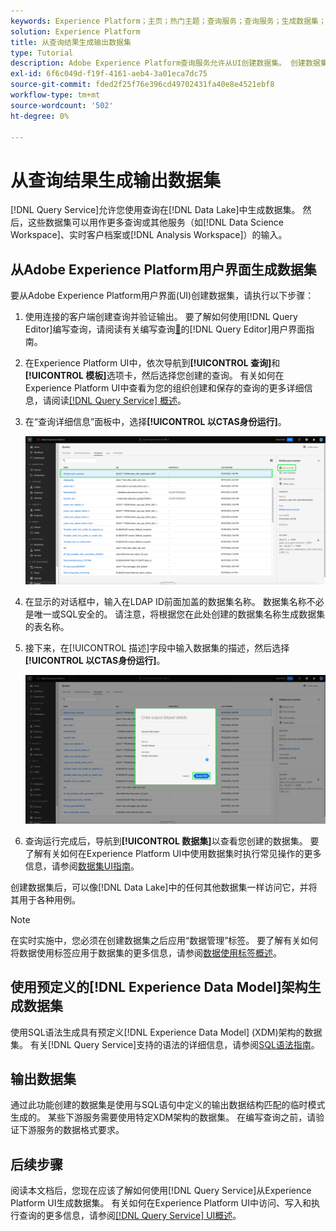 ```yaml
---
keywords: Experience Platform；主页；热门主题；查询服务；查询服务；生成数据集；生成数据集；创建数据集；
solution: Experience Platform
title: 从查询结果生成输出数据集
type: Tutorial
description: Adobe Experience Platform查询服务允许从UI创建数据集。 创建数据集后，可以像数据湖中的任何其他数据集一样访问它，并将其用于各种用例。
exl-id: 6f6c049d-f19f-4161-aeb4-3a01eca7dc75
source-git-commit: fded2f25f76e396cd49702431fa40e8e4521ebf8
workflow-type: tm+mt
source-wordcount: '502'
ht-degree: 0%

---
```


# 从查询结果生成输出数据集

[!DNL Query Service]允许您使用查询在[!DNL Data Lake]中生成数据集。 然后，这些数据集可以用作更多查询或其他服务（如[!DNL Data Science Workspace]、实时客户档案或[!DNL Analysis Workspace]）的输入。

## 从Adobe Experience Platform用户界面生成数据集

要从Adobe Experience Platform用户界面(UI)创建数据集，请执行以下步骤：

1. 使用连接的客户端创建查询并验证输出。 要了解如何使用[!DNL Query Editor]编写查询，请阅读有关编写查询[&#128279;](./user-guide.md#writing-queries)的[!DNL Query Editor]用户界面指南。

2. 在Experience Platform UI中，依次导航到&#x200B;**[!UICONTROL 查询]**&#x200B;和&#x200B;**[!UICONTROL 模板]**&#x200B;选项卡，然后选择您创建的查询。 有关如何在Experience Platform UI中查看为您的组织创建和保存的查询的更多详细信息，请阅读[[!DNL Query Service] 概述](./overview.md#browse)。

3. 在“查询详细信息”面板中，选择&#x200B;**[!UICONTROL 以CTAS身份运行]**。

   ![查询工作区[!UICONTROL 模板]选项卡（选择[!UICONTROL 作为CTAS运行]）突出显示。](../images/ui/create-datasets/run-as-ctas.png)

4. 在显示的对话框中，输入在LDAP ID前面加盖的数据集名称。 数据集名称不必是唯一或SQL安全的。 请注意，将根据您在此处创建的数据集名称生成数据集的表名称。

5. 接下来，在[!UICONTROL 描述]字段中输入数据集的描述，然后选择&#x200B;**[!UICONTROL 以CTAS身份运行]**。

   ![包含数据集详细信息的“输出数据集”对话框，并[!UICONTROL 作为CTAS运行]突出显示](../images/ui/create-datasets/run-query.png)

6. 查询运行完成后，导航到&#x200B;**[!UICONTROL 数据集]**&#x200B;以查看您创建的数据集。 要了解有关如何在Experience Platform UI中使用数据集时执行常见操作的更多信息，请参阅[数据集UI指南](../../catalog/datasets/user-guide.md)。

创建数据集后，可以像[!DNL Data Lake]中的任何其他数据集一样访问它，并将其用于各种用例。

>[!NOTE]
>
>在实时实施中，您必须在创建数据集之后应用“数据管理”标签。 要了解有关如何将数据使用标签应用于数据集的更多信息，请参阅[数据使用标签概述](../../data-governance/labels/overview.md)。

## 使用预定义的[!DNL Experience Data Model]架构生成数据集

使用SQL语法生成具有预定义[!DNL Experience Data Model] (XDM)架构的数据集。 有关[!DNL Query Service]支持的语法的详细信息，请参阅[SQL语法指南](../sql/syntax.md#create-table-as-select)。

## 输出数据集

通过此功能创建的数据集是使用与SQL语句中定义的输出数据结构匹配的临时模式生成的。 某些下游服务需要使用特定XDM架构的数据集。 在编写查询之前，请验证下游服务的数据格式要求。

## 后续步骤

阅读本文档后，您现在应该了解如何使用[!DNL Query Service]从Experience Platform UI生成数据集。 有关如何在Experience Platform UI中访问、写入和执行查询的更多信息，请参阅[[!DNL Query Service] UI概述](./overview.md)。
